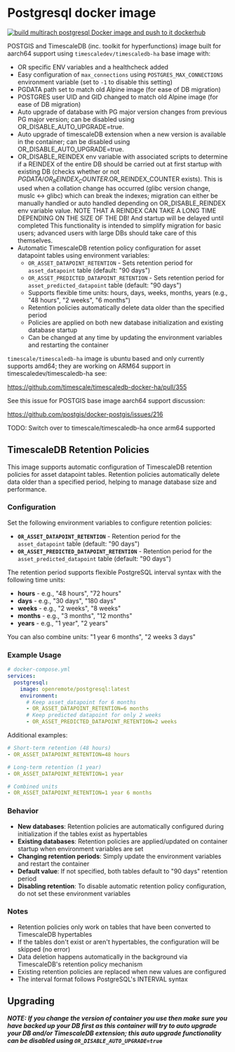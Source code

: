 # Postgresql docker image
[![build multirach postgresql Docker image and push to it dockerhub](https://github.com/openremote/postgresql/actions/workflows/postgresql.yml/badge.svg)](https://github.com/openremote/postgresql/actions/workflows/postgresql.yml)

 POSTGIS and TimescaleDB (inc. toolkit for hyperfunctions) image built for aarch64 support using `timescaledev/timescaledb-ha` base image with:

- OR specific ENV variables and a healthcheck added
- Easy configuration of `max_connections` using `POSTGRES_MAX_CONNECTIONS` environment variable (set to `-1` to disable this setting)
- PGDATA path set to match old Alpine image (for ease of DB migration)
- POSTGRES user UID and GID changed to match old Alpine image (for ease of DB migration)
- Auto upgrade of database with PG major version changes from previous PG major version; can be disabled using
  OR_DISABLE_AUTO_UPGRADE=true.
- Auto upgrade of timescaleDB extension when a new version is available in the container; can be disabled using
  OR_DISABLE_AUTO_UPGRADE=true.
- OR_DISABLE_REINDEX env variable with associated scripts to determine if a REINDEX of the entire DB should be carried
  out at first startup with existing DB (checks whether or not $PGDATA/OR_REINDEX_COUNTER.$OR_REINDEX_COUNTER exists).
  This is used when a collation change has occurred (glibc version change, muslc <-> glibc) which can break the indexes;
  migration can either be manually handled or auto handled depending on OR_DISABLE_REINDEX env variable value.
  NOTE THAT A REINDEX CAN TAKE A LONG TIME DEPENDING ON THE SIZE OF THE DB! And startup will be delayed until completed
  This functionality is intended to simplify migration for basic users; advanced users with large DBs should take care of this
  themselves.
- Automatic TimescaleDB retention policy configuration for asset datapoint tables using environment variables:
  - `OR_ASSET_DATAPOINT_RETENTION` - Sets retention period for `asset_datapoint` table (default: "90 days")
  - `OR_ASSET_PREDICTED_DATAPOINT_RETENTION` - Sets retention period for `asset_predicted_datapoint` table (default: "90 days")
  - Supports flexible time units: hours, days, weeks, months, years (e.g., "48 hours", "2 weeks", "6 months")
  - Retention policies automatically delete data older than the specified period
  - Policies are applied on both new database initialization and existing database startup
  - Can be changed at any time by updating the environment variables and restarting the container

`timescale/timescaledb-ha` image is ubuntu based and only currently supports amd64; they are working on ARM64 support in timescaledev/timescaledb-ha see:

https://github.com/timescale/timescaledb-docker-ha/pull/355

See this issue for POSTGIS base image aarch64 support discussion:

https://github.com/postgis/docker-postgis/issues/216

TODO: Switch over to timescale/timescaledb-ha once arm64 supported

## TimescaleDB Retention Policies

This image supports automatic configuration of TimescaleDB retention policies for asset datapoint tables. Retention policies automatically delete data older than a specified period, helping to manage database size and performance.

### Configuration

Set the following environment variables to configure retention policies:

- **`OR_ASSET_DATAPOINT_RETENTION`** - Retention period for the `asset_datapoint` table (default: "90 days")
- **`OR_ASSET_PREDICTED_DATAPOINT_RETENTION`** - Retention period for the `asset_predicted_datapoint` table (default: "90 days")

The retention period supports flexible PostgreSQL interval syntax with the following time units:
- **hours** - e.g., "48 hours", "72 hours"
- **days** - e.g., "30 days", "180 days"
- **weeks** - e.g., "2 weeks", "8 weeks"
- **months** - e.g., "3 months", "12 months"
- **years** - e.g., "1 year", "2 years"

You can also combine units: "1 year 6 months", "2 weeks 3 days"

### Example Usage

```yaml
# docker-compose.yml
services:
  postgresql:
    image: openremote/postgresql:latest
    environment:
      # Keep asset_datapoint for 6 months
      - OR_ASSET_DATAPOINT_RETENTION=6 months
      # Keep predicted datapoint for only 2 weeks
      - OR_ASSET_PREDICTED_DATAPOINT_RETENTION=2 weeks
```

Additional examples:
```yaml
# Short-term retention (48 hours)
- OR_ASSET_DATAPOINT_RETENTION=48 hours

# Long-term retention (1 year)
- OR_ASSET_DATAPOINT_RETENTION=1 year

# Combined units
- OR_ASSET_DATAPOINT_RETENTION=1 year 6 months
```

### Behavior

- **New databases**: Retention policies are automatically configured during initialization if the tables exist as hypertables
- **Existing databases**: Retention policies are applied/updated on container startup when environment variables are set
- **Changing retention periods**: Simply update the environment variables and restart the container
- **Default value**: If not specified, both tables default to "90 days" retention period
- **Disabling retention**: To disable automatic retention policy configuration, do not set these environment variables

### Notes

- Retention policies only work on tables that have been converted to TimescaleDB hypertables
- If the tables don't exist or aren't hypertables, the configuration will be skipped (no error)
- Data deletion happens automatically in the background via TimescaleDB's retention policy mechanism
- Existing retention policies are replaced when new values are configured
- The interval format follows PostgreSQL's INTERVAL syntax

## Upgrading
***NOTE: If you change the version of container you use then make sure you have backed up your DB first as this container will try to auto upgrade your DB and/or TimescaleDB extension; this auto upgrade functionality can be disabled using `OR_DISABLE_AUTO_UPGRADE=true`***
